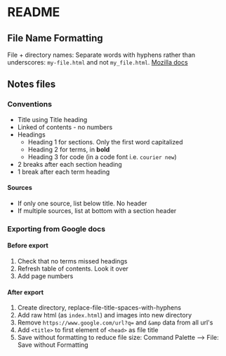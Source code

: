 # README

## File Name Formatting

File + directory names: Separate words with hyphens rather than underscores: `my-file.html` and not `my_file.html`. [Mozilla docs](https://developer.mozilla.org/en-US/docs/Learn/Getting_started_with_the_web/Dealing_with_files#an_aside_on_casing_and_spacing)

## Notes files

### Conventions
- Title using Title heading
- Linked of contents - no numbers
- Headings
  - Heading 1 for sections. Only the first word capitalized
  - Heading 2 for terms, in **bold**
  - Heading 3 for code (in a code font i.e. `courier new`)
- 2 breaks after each section heading
- 1 break after each term heading

#### Sources
- If only one source, list below title. No header
- If multiple sources, list at bottom with a section header

### Exporting from Google docs

#### Before export
1. Check that no terms missed headings
2. Refresh table of contents. Look it over
3. Add page numbers

#### After export
1. Create directory, replace-file-title-spaces-with-hyphens
2. Add raw html (as `index.html`) and images into new directory
3. Remove `https://www.google.com/url?q=` and `&amp` data from all url's
4. Add `<title>` to first element of `<head>` as file title
5. Save without formatting to reduce file size: Command Palette --> File: Save without Formatting